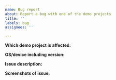 ```yaml
---
name: Bug report
about: Report a bug with one of the demo projects
title: ''
labels: bug
assignees: ''

---
```


<!--
Please search existing issues for potential duplicates before filing yours:
https://github.com/godotengine/godot-demo-projects/issues?q=is%3Aissue

Only submit an issue if it is reproducible with the latest stable Godot version.
-->

**Which demo project is affected:**
<!-- Specify the project name or path. -->


**OS/device including version:**
<!-- Specify GPU model and drivers if graphics-related. -->


**Issue description:**
<!-- What happened, what was expected, and what went wrong. -->


**Screenshots of issue:**
<!--
This section is optional.
Drag in an image, or post an image with a link in the form of:
![Alt Text Here](https://pbs.twimg.com/media/DW5AJnZVAAM1805?format=jpg)
-->
